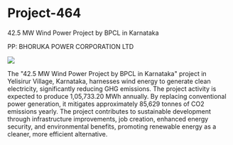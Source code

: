 # Project-464
42.5 MW Wind Power Project by BPCL in Karnataka

PP: BHORUKA POWER CORPORATION LTD

![](https://www.ucarbonregistry.io/Registry/Generate?code=https%3A%2F%2Fwww.ucarbonregistry.io%2FRegistry%2FDetails%3Fid%3D5eRdhxNJoFXDgdrlum4KRA%253D%253D&size=2)


The "42.5 MW Wind Power Project by BPCL in Karnataka" project in Yelisirur Village, Karnataka, harnesses wind energy to generate clean electricity, significantly reducing GHG emissions. The project activity is expected to produce 1,05,733.20 MWh annually. By replacing conventional power generation, it mitigates approximately 85,629 tonnes of CO2 emissions yearly. The project contributes to sustainable development through infrastructure improvements, job creation, enhanced energy security, and environmental benefits, promoting renewable energy as a cleaner, more efficient alternative.
